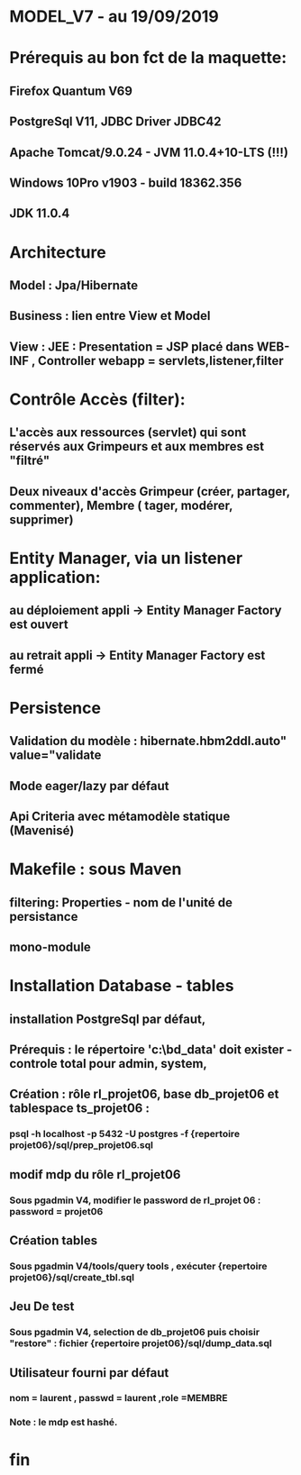 #  MODEL_V7 - au 19/09/2019

# Prérequis au bon fct de la maquette:
## Firefox Quantum V69
## PostgreSql V11, JDBC Driver JDBC42
## Apache Tomcat/9.0.24 - JVM 11.0.4+10-LTS  (!!!)
## Windows 10Pro v1903 - build 18362.356
## JDK 11.0.4

# Architecture
## Model :  Jpa/Hibernate 
## Business : lien entre View et Model
## View  : JEE : Presentation = JSP placé dans WEB-INF ,  Controller webapp = servlets,listener,filter
# Contrôle Accès (filter):
## L'accès aux  ressources (servlet) qui sont réservés aux Grimpeurs et aux membres est "filtré"
## Deux niveaux d'accès  Grimpeur (créer, partager, commenter), Membre ( tager, modérer, supprimer)
# Entity Manager, via un listener application:
## au déploiement appli -> Entity Manager Factory est ouvert
## au retrait appli -> Entity Manager Factory est fermé
# Persistence
## Validation du modèle : hibernate.hbm2ddl.auto" value="validate
## Mode eager/lazy par défaut 
## Api Criteria avec métamodèle statique (Mavenisé) 
# Makefile : sous Maven
## filtering: Properties - nom de l'unité de persistance 
## mono-module
# Installation Database - tables
## installation PostgreSql par défaut, 
## Prérequis : le répertoire 'c:\bd_data' doit exister - controle total pour admin, system,
## Création : rôle rl_projet06, base db_projet06 et tablespace ts_projet06 :
### psql -h localhost -p 5432 -U postgres -f {repertoire projet06}/sql/prep_projet06.sql
## modif mdp du rôle rl_projet06 
### Sous pgadmin V4,  modifier le password de rl_projet 06 : password = projet06
## Création tables
### Sous pgadmin V4/tools/query tools , exécuter {repertoire projet06}/sql/create_tbl.sql
## Jeu De test
### Sous pgadmin V4, selection de db_projet06 puis choisir "restore" : fichier {repertoire projet06}/sql/dump_data.sql 
## Utilisateur fourni par défaut
### nom = laurent , passwd = laurent ,role =MEMBRE
### Note : le mdp est hashé. 
# fin






 




